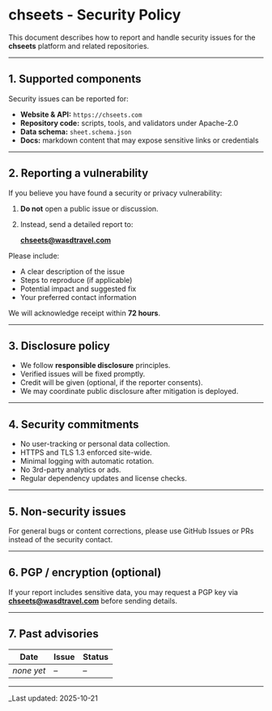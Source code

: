# chseets - Security Policy

This document describes how to report and handle security issues for the
**chseets** platform and related repositories.

---

## 1. Supported components

Security issues can be reported for:

- **Website & API:** `https://chseets.com`
- **Repository code:** scripts, tools, and validators under Apache-2.0
- **Data schema:** `sheet.schema.json`
- **Docs:** markdown content that may expose sensitive links or credentials

---

## 2. Reporting a vulnerability

If you believe you have found a security or privacy vulnerability:

1. **Do not** open a public issue or discussion.  
2. Instead, send a detailed report to:

   **chseets@wasdtravel.com**

Please include:

- A clear description of the issue  
- Steps to reproduce (if applicable)  
- Potential impact and suggested fix  
- Your preferred contact information

We will acknowledge receipt within **72 hours**.

---

## 3. Disclosure policy

- We follow **responsible disclosure** principles.  
- Verified issues will be fixed promptly.  
- Credit will be given (optional, if the reporter consents).  
- We may coordinate public disclosure after mitigation is deployed.

---

## 4. Security commitments

- No user-tracking or personal data collection.  
- HTTPS and TLS 1.3 enforced site-wide.  
- Minimal logging with automatic rotation.  
- No 3rd-party analytics or ads.  
- Regular dependency updates and license checks.

---

## 5. Non-security issues

For general bugs or content corrections, please use GitHub Issues or PRs
instead of the security contact.

---

## 6. PGP / encryption (optional)

If your report includes sensitive data, you may request a PGP key via
**chseets@wasdtravel.com** before sending details.

---

## 7. Past advisories

| Date | Issue | Status |
|-------|--------|--------|
| *none yet* | – | – |

---

_Last updated: 2025-10-21
